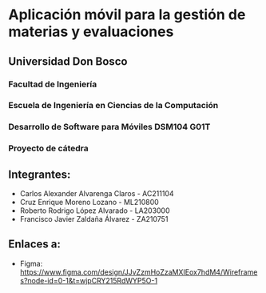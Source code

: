 # Aplicación móvil para la gestión de materias y evaluaciones

## Universidad Don Bosco
### Facultad de Ingeniería
### Escuela de Ingeniería en Ciencias de la Computación
### Desarrollo de Software para Móviles DSM104 G01T

### Proyecto de cátedra

## Integrantes:
- Carlos Alexander Alvarenga Claros - AC211104
- Cruz Enrique Moreno Lozano - ML210800
- Roberto Rodrigo López Alvarado - LA203000
- Francisco Javier Zaldaña Álvarez - ZA210751

## Enlaces a:
- Figma: https://www.figma.com/design/JJvZzmHoZzaMXIEox7hdM4/Wireframes?node-id=0-1&t=wjpCRY215RdWYP5O-1
